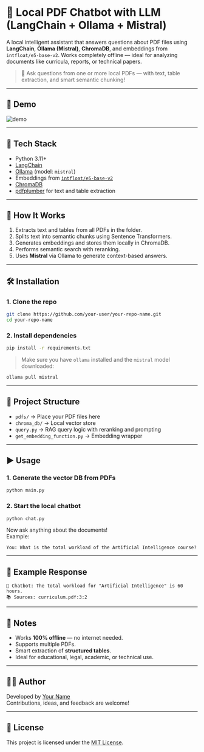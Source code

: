 # 🤖 Local PDF Chatbot with LLM (LangChain + Ollama + Mistral)

A local intelligent assistant that answers questions about PDF files using **LangChain**, **Ollama (Mistral)**, **ChromaDB**, and embeddings from `intfloat/e5-base-v2`. Works completely offline — ideal for analyzing documents like curricula, reports, or technical papers.

> 📂 Ask questions from one or more local PDFs — with text, table extraction, and smart semantic chunking!

---

## 📸 Demo

![demo](example-demo.png) <!-- Add a gif or screenshot here if available -->

---

## 🚀 Tech Stack

- Python 3.11+
- [LangChain](https://www.langchain.com/)
- [Ollama](https://ollama.com/) (model: `mistral`)
- Embeddings from [`intfloat/e5-base-v2`](https://huggingface.co/intfloat/e5-base-v2)
- [ChromaDB](https://www.trychroma.com/)
- [pdfplumber](https://github.com/jsvine/pdfplumber) for text and table extraction

---

## 🧠 How It Works

1. Extracts text and tables from all PDFs in the folder.
2. Splits text into semantic chunks using Sentence Transformers.
3. Generates embeddings and stores them locally in ChromaDB.
4. Performs semantic search with reranking.
5. Uses **Mistral** via Ollama to generate context-based answers.

---

## 🛠️ Installation

### 1. Clone the repo

```bash
git clone https://github.com/your-user/your-repo-name.git
cd your-repo-name
```

### 2. Install dependencies

```bash
pip install -r requirements.txt
```

> Make sure you have `ollama` installed and the `mistral` model downloaded:

```bash
ollama pull mistral
```

---

## 📂 Project Structure

- `pdfs/` → Place your PDF files here
- `chroma_db/` → Local vector store
- `query.py` → RAG query logic with reranking and prompting
- `get_embedding_function.py` → Embedding wrapper

---

## ▶️ Usage

### 1. Generate the vector DB from PDFs

```bash
python main.py
```

### 2. Start the local chatbot

```bash
python chat.py
```

Now ask anything about the documents!  
Example:

```
You: What is the total workload of the Artificial Intelligence course?
```

---

## 🧪 Example Response

```
🤖 Chatbot: The total workload for "Artificial Intelligence" is 60 hours.
📚 Sources: curriculum.pdf:3:2
```

---

## 📌 Notes

- Works **100% offline** — no internet needed.
- Supports multiple PDFs.
- Smart extraction of **structured tables**.
- Ideal for educational, legal, academic, or technical use.

---

## 🧑‍💻 Author

Developed by [Your Name](https://www.linkedin.com/in/your-linkedin/)  
Contributions, ideas, and feedback are welcome!

---

## 📄 License

This project is licensed under the [MIT License](LICENSE).